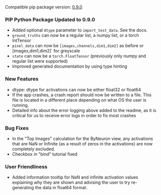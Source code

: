 <!--- https://github.com/mgroth0/deephys/releases -->

[//]: # (VERSION:1.28.0)


Compatible pip package
version: [0.9.0](https://pypi.org/project/deephys/0.9.0/)

### PIP Python Package Updated to 0.9.0
- Added optional `dtype` parameter to `import_test_data`. See the docs.
- `ground_truths` can now be a regular list, a numpy list, or a torch IntTensor
- `pixel_data` can now be `[images,channels,dim1,dim2]` as before or [images,dim1,dim2]` for greyscale
- `state` can now be a `torch.FloatTensor` (previously only numpy and regular list were supported)
- Improved generated documentation by using type hinting


### New Features
- dtype: dtype for activations can now be either float32 or float64
- If the app crashes, a crash report should now be written to a file. This file is located in a different place depending on what OS the user is running. 
- Detailed info about the error logging above added to the readme, as it is critical for us to receive error logs in order to fix most crashes

[//]: # (### Performance Improvements)
[//]: # (### Cosmetic Changes)

### Bug Fixes
- In the "Top Images" calculation for the ByNeuron view, any activations that are NaN or Infinite (as a result of zeros in the activations) are now completely excluded. 
- Checkbox in "bind" tutorial fixed

[//]: # (### Internal Development)
[//]: # (### New Tests)
[//]: # (### Notes)
[//]: # (### Todo)

### User Friendliness
- Added information tooltip for NaN and infinite activation values explaining why they are shown and advising the user to try re-generating the data in float64 format.